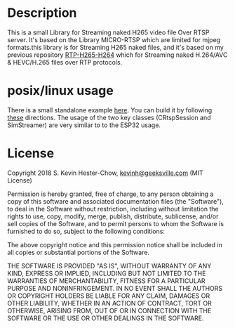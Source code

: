 # Description 

This is a small Library for Streaming naked H265 video file Over RTSP server. It's based on the Library MICRO-RTSP which are limited for mjpeg formats.this library is for Streaming H265 naked files, and it's based on my previous repository [RTP-H265-H264](https://github.com/abdo454/RTP-H265-H264) which for Streaming naked H.264/AVC & HEVC/H.265 files over RTP protocols.

# posix/linux usage

There is a small standalone example [here](/test/RTSPTestServer.cpp).  You can build it by following [these](/test/README.md) directions.  The usage of the two key classes (CRtspSession and SimStreamer) are very similar to to the ESP32 usage.


# License

Copyright 2018 S. Kevin Hester-Chow, kevinh@geeksville.com (MIT License)

Permission is hereby granted, free of charge, to any person obtaining a copy of this software and associated documentation files (the "Software"), to deal in the Software without restriction, including without limitation the rights to use, copy, modify, merge, publish, distribute, sublicense, and/or sell copies of the Software, and to permit persons to whom the Software is furnished to do so, subject to the following conditions:

The above copyright notice and this permission notice shall be included in all copies or substantial portions of the Software.

THE SOFTWARE IS PROVIDED "AS IS", WITHOUT WARRANTY OF ANY KIND, EXPRESS OR IMPLIED, INCLUDING BUT NOT LIMITED TO THE WARRANTIES OF MERCHANTABILITY, FITNESS FOR A PARTICULAR PURPOSE AND NONINFRINGEMENT. IN NO EVENT SHALL THE AUTHORS OR COPYRIGHT HOLDERS BE LIABLE FOR ANY CLAIM, DAMAGES OR OTHER LIABILITY, WHETHER IN AN ACTION OF CONTRACT, TORT OR OTHERWISE, ARISING FROM, OUT OF OR IN CONNECTION WITH THE SOFTWARE OR THE USE OR OTHER DEALINGS IN THE SOFTWARE.
